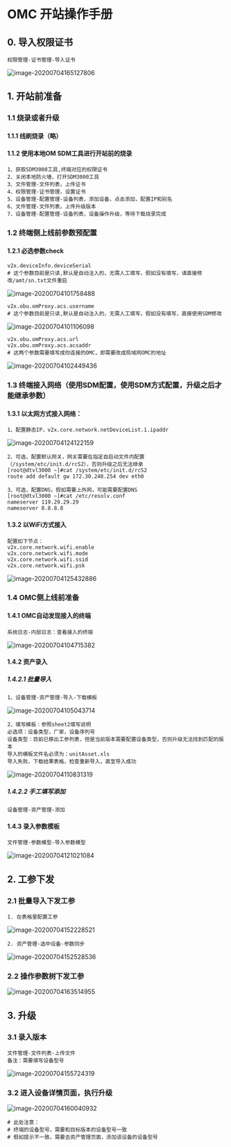 # OMC 开站操作手册

## 0. 导入权限证书

```shell
权限管理-证书管理-导入证书
```

![image-20200704165127806](.\assets\image-20200704165127806.png)

## 1. 开站前准备

### 1.1 烧录或者升级

#### 1.1.1 线刷烧录（略）

#### 1.1.2  使用本地OM SDM工具进行开站前的烧录

```shell
1、获取SDM3000工具,终端对应的权限证书
2、关闭本地防火墙，打开SDM3000工具
3、文件管理-文件列表，上传证书
4、权限管理-证书管理，设置证书
5、设备管理-配置管理-设备列表，添加设备，点击添加，配置IP和别名
6、文件管理-文件列表，上传升级版本
7、设备管理-配置管理-设备列表，设备操作升级，等待下载烧录完成
```

### 1.2 终端侧上线前参数预配置

#### 1.2.1 必选参数check

```shell
v2x.deviceInfo.deviceSerial
# 这个参数目前是只读,默认是自动注入的，无需人工填写，假如没有填写，请直接修改/amt/sn.txt文件重启
```

![image-20200704101758488](.\assets\image-20200704101758488.png)

```shell
v2x.obu.omProxy.acs.username
# 这个参数目前是只读,默认是自动注入的，无需人工填写，假如没有填写，直接使用SDM修改
```

![image-20200704101106098](.\assets\image-20200704101106098.png)

```shell
v2x.obu.omProxy.acs.url
v2x.obu.omProxy.acs.acsaddr
# 这两个参数需要填写成你连接的OMC，即需要改成局域网OMC的地址
```

![image-20200704102449436](.\assets\image-20200704102449436.png)

### 1.3 终端接入网络（使用SDM配置，使用SDM方式配置，升级之后才能继承参数）

#### 1.3.1 以太网方式接入网络：

```shell
1、配置静态IP，v2x.core.network.netDeviceList.1.ipaddr
```

![image-20200704124122159](.\assets\image-20200704124122159.png)

```shell
2、可选，配置默认网关，网关需要在指定自启动文件内配置（/system/etc/init.d/rcS2），否则升级之后无法继承
[root@dtvl3000 ~]#cat /system/etc/init.d/rcS2
route add default gw 172.30.248.254 dev eth0
```

```shell
3、可选，配置DNS，假如需要上外网，可能需要配置DNS
[root@dtvl3000 ~]#cat /etc/resolv.conf
nameserver 119.29.29.29
nameserver 8.8.8.8
```

#### 1.3.2 以WiFi方式接入

```shell
配置如下节点：
v2x.core.network.wifi.enable
v2x.core.network.wifi.mode
v2x.core.network.wifi.ssid
v2x.core.network.wifi.psk
```

![image-20200704125432886](.\assets\image-20200704125432886.png)

### 1.4 OMC侧上线前准备

#### 1.4.1 OMC自动发现接入的终端

```shell
系统日志-内部日志：查看接入的终端
```

![image-20200704104715382](.\assets\image-20200704104715382.png)

#### 1.4.2 资产录入

##### 1.4.2.1 批量导入

```shell
1、设备管理-资产管理-导入-下载模板
```

![image-20200704105043714](.\assets\image-20200704105043714.png)

```shell
2、填写模板：参照sheet2填写说明
必选项：设备类型，厂家，设备序列号
设备类型：目前已移出工参列表，但是当前版本需要配置设备类型，否则升级无法找到匹配的版本
导入的模板文件名必须为：unitAsset.xls
导入失败，下载结果表格，检查重新导入，直至导入成功
```

![image-20200704110831319](.\assets\image-20200704110831319.png)

##### 1.4.2.2 手工填写添加

```shell
设备管理-资产管理-添加
```

#### 1.4.3 录入参数模板

```shell
文件管理-参数模型-导入参数模型
```

![image-20200704121021084](.\assets\image-20200704121021084.png)

## 2. 工参下发

### 2.1 批量导入下发工参

```shell
1. 在表格里配置工参
```

![image-20200704152228521](.\assets\image-20200704152228521.png)

```shell
2. 资产管理-选中设备-参数同步
```

![image-20200704152528536](.\assets\image-20200704152528536.png)

### 2.2 操作参数树下发工参

![image-20200704163514955](.\assets\image-20200704163514955.png)

## 3. 升级

### 3.1 录入版本

```shell
文件管理-文件列表-上传文件
备注：需要填写设备型号
```

![image-20200704155724319](.\assets\image-20200704155724319.png)

### 3.2 进入设备详情页面，执行升级

![image-20200704160040932](.\assets\image-20200704160040932.png)

```shell
# 此处注意：
# 终端的设备型号，需要和目标版本的设备型号一致
# 假如提示不一致，需要去资产管理页面，添加该设备的设备型号
```



